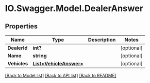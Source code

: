 # IO.Swagger.Model.DealerAnswer
## Properties

Name | Type | Description | Notes
------------ | ------------- | ------------- | -------------
**DealerId** | **int?** |  | [optional] 
**Name** | **string** |  | [optional] 
**Vehicles** | [**List&lt;VehicleAnswer&gt;**](VehicleAnswer.md) |  | [optional] 

[[Back to Model list]](../README.md#documentation-for-models) [[Back to API list]](../README.md#documentation-for-api-endpoints) [[Back to README]](../README.md)

